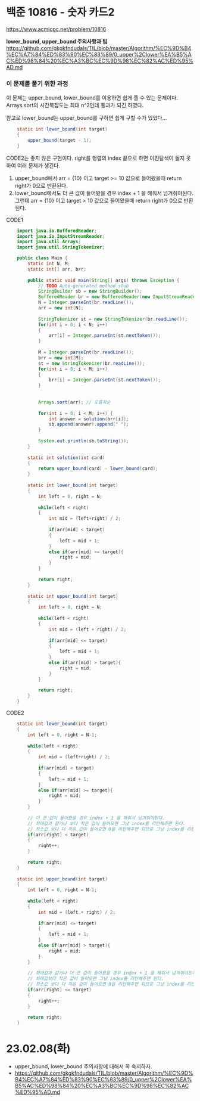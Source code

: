 # 백준 10816 - 숫자 카드2
https://www.acmicpc.net/problem/10816

**lower_bound, upper_bound 주의사항과 팁**
https://github.com/gkgkfndudals/TIL/blob/master/Algorithm/%EC%9D%B4%EC%A7%84%ED%83%90%EC%83%89/0_upper%2Clower%EA%B5%AC%ED%98%84%20%EC%A3%BC%EC%9D%98%EC%82%AC%ED%95%AD.md
  
### 이 문제를 풀기 위한 과정
이 문제는 upper_bound, lower_bound를 이용하면 쉽게 풀 수 있는 문제이다.  
Arrays.sort의 시간복잡도는 최대 n^2인데 통과가 되긴 하였다.  

참고로 lower_bound는 upper_bound를 구하면 쉽게 구할 수가 있었다...
```java
    static int lower_bound(int target)
    {
        upper_bound(target - 1);
    }
```
CODE2는 좋지 않은 구현이다. right를 행렬의 index 끝으로 하면 이진탐색이 돌지 못하여 여러 문제가 생긴다.
 1. upper_bound에서 arr = {10} 이고 target >= 10 값으로 들어왔을때 return right가 0으로 반환된다.
 2. lower_bound에서도 더 큰 값이 들어왔을 경우 index + 1 을 해줘서 넘겨줘야된다. 그런데 arr = {10} 이고 target > 10 값으로 들어왔을때 return right가 0으로 반환된다.

CODE1
```java
    import java.io.BufferedReader;
    import java.io.InputStreamReader;
    import java.util.Arrays;
    import java.util.StringTokenizer;

    public class Main {
        static int N, M;
        static int[] arr, brr;
        
        public static void main(String[] args) throws Exception {
            // TODO Auto-generated method stub
            StringBuilder sb = new StringBuilder();
            BufferedReader br = new BufferedReader(new InputStreamReader(System.in));
            N = Integer.parseInt(br.readLine());
            arr = new int[N];
            
            StringTokenizer st = new StringTokenizer(br.readLine());
            for(int i = 0; i < N; i++)
            {
                arr[i] = Integer.parseInt(st.nextToken());
            }
            
            M = Integer.parseInt(br.readLine());
            brr = new int[M];
            st = new StringTokenizer(br.readLine());
            for(int i = 0; i < M; i++)
            {
                brr[i] = Integer.parseInt(st.nextToken());
            }
            
            
            Arrays.sort(arr); // 오름차순
            
            for(int i = 0; i < M; i++) {
                int answer = solution(brr[i]);
                sb.append(answer).append(" ");
            }
            
            System.out.println(sb.toString());
        }
        
        static int solution(int card)
        {
            return upper_bound(card) - lower_bound(card);
        }
        
        static int lower_bound(int target)
        {
            int left = 0, right = N;
            
            while(left < right)
            {
                int mid = (left+right) / 2;
                
                if(arr[mid] < target)
                {
                    left = mid + 1;
                }
                else if(arr[mid] >= target){
                    right = mid;
                }
            }
        
            return right;
        }
        
        static int upper_bound(int target)
        {
            int left = 0, right = N;
            
            while(left < right)
            {
                int mid = (left + right) / 2;
                
                if(arr[mid] <= target)
                {
                    left = mid + 1;
                }
                else if(arr[mid] > target){
                    right = mid;
                }
            }
            
            return right;
        }
    }
```
  
CODE2
```java
    static int lower_bound(int target)
	{
		int left = 0, right = N-1;
		
		while(left < right)
		{
			int mid = (left+right) / 2;
			
			if(arr[mid] < target)
			{
				left = mid + 1;
			}
			else if(arr[mid] >= target){
				right = mid;
			}
		}
		
        // 더 큰 값이 들어왔을 경우 index + 1 을 해줘서 넘겨줘야된다.
		// 최대값과 같거나 보다 작은 값이 들어오면 그냥 index를 리턴해주면 된다.
		// 최소값 보다 더 작은 값이 들어오면 0을 리턴해주면 되므로 그냥 index를 리턴해주면된다.
		if(arr[right] < target)
		{
			right++;
		}
		
		return right;
	}
	
	static int upper_bound(int target)
	{
		int left = 0, right = N-1;
		
		while(left < right)
		{
			int mid = (left + right) / 2;
			
			if(arr[mid] <= target)
			{
				left = mid + 1;
			}
			else if(arr[mid] > target){
				right = mid;
			}
		}
		
        // 최대값과 같거나 더 큰 값이 들어왔을 경우 index + 1 을 해줘서 넘겨줘야된다.
		// 최대값보다 작은 값이 들어오면 그냥 index를 리턴해주면 된다.
		// 최소값 보다 더 작은 값이 들어오면 0을 리턴해주면 되므로 그냥 index를 리턴해주면된다.
		if(arr[right] <= target)
		{
			right++;
		}
		
		return right;
	}
```


# 23.02.08(화)
* upper_bound, lower_bound 주의사항에 대해서 꼭 숙지하자.
* https://github.com/gkgkfndudals/TIL/blob/master/Algorithm/%EC%9D%B4%EC%A7%84%ED%83%90%EC%83%89/0_upper%2Clower%EA%B5%AC%ED%98%84%20%EC%A3%BC%EC%9D%98%EC%82%AC%ED%95%AD.md